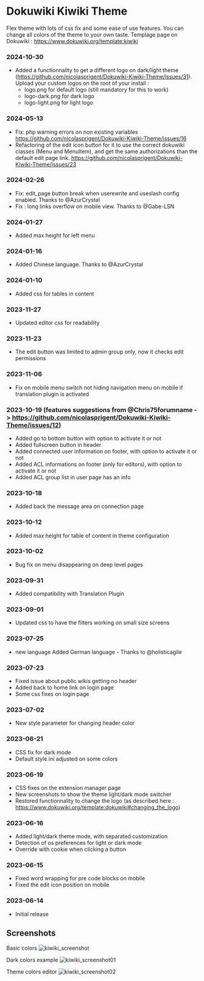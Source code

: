 # Dokuwiki Kiwiki Theme

Flex theme with lots of css fix and some ease of use features. You can change all colors of the theme to your own taste.
Templage page on Dokuwiki : https://www.dokuwiki.org/template:kiwiki

### 2024-10-30
- Added a functionnality to get a different logo on dark/light theme (https://github.com/nicolasprigent/Dokuwiki-Kiwiki-Theme/issues/31). Upload your custom logos on the root of your install :
  - logo.png for default logo (still mandatory for this to work)
  - logo-dark.png for dark logo
  - logo-light.png for light logo

### 2024-05-13
- Fix: php warning errors on non existing variables https://github.com/nicolasprigent/Dokuwiki-Kiwiki-Theme/issues/16
- Refactoring of the edit icon button for it to use the correct dokuwiki classes (Menu and MenuItem), and get the same authorizations than the default edit page link. https://github.com/nicolasprigent/Dokuwiki-Kiwiki-Theme/issues/23
  
### 2024-02-26
- Fix: edit_page button break when userewrite and useslash config enabled. Thanks to @AzurCrystal
- Fix : long links overflow on mobile view. Thanks to @Gabe-LSN

### 2024-01-27
- Added max height for left menu

### 2024-01-16
- Added Chinese language. Thanks to @AzurCrystal

### 2024-01-10
- Added css for tables in content
  
### 2023-11-27
- Updated editor css for readability

### 2023-11-23
- The edit button was limited to admin group only, now it checks edit permissions
  
### 2023-11-06
- Fix on mobile menu switch not hiding navigation menu on mobile if translation plugin is activated

### 2023-10-19 (features suggestions from @Chris75forumname -> https://github.com/nicolasprigent/Dokuwiki-Kiwiki-Theme/issues/12)
- Added go to bottom button with option to activate it or not
- Added fullscreen button in header
- Added connected user information on footer, with option to activate it or not
- Added ACL informations on footer (only for editors), with option to activate it or not
- Added ACL group list in user page has an info 

### 2023-10-18
- Added back the message area on connection page

### 2023-10-12
- Added max height for table of content in theme configuration

### 2023-10-02
- Bug fix on menu disappearing on deep level pages

### 2023-09-31
- Added compatibility with Translation Plugin
  
### 2023-09-01
- Updated css to have the filters working on small size screens

### 2023-07-25
- new language Added German language - Thanks to @holisticagile
  
### 2023-07-23
- Fixed issue about public wikis getting no header
- Added back to home link on login page
- Some css fixes on login page

### 2023-07-02
- New style parameter for changing header color

### 2023-06-21
- CSS fix for dark mode
- Default style.ini adjusted on some colors
  
### 2023-06-19
- CSS fixes on the extension manager page
- New screenshots to show the theme light/dark mode switcher
- Restored functionnality to change the logo (as described here : https://www.dokuwiki.org/template:dokuwiki#changing_the_logo)

### 2023-06-16
- Added light/dark theme mode, with separated customization
- Detection of os preferences for light or dark mode
- Override with cookie when clicking a button
  
### 2023-06-15
- Fixed word wrapping for pre code blocks on mobile
- Fixed the edit icon position on mobile

### 2023-06-14
- Initial release

## Screenshots

Basic colors
![kiwiki_screenshot](./screenshots/kiwiki_screenshot_2023_06_19_00.jpg)

Dark colors example
![kiwiki_screenshot01](./screenshots/kiwiki_screenshot_2023_06_19_01.jpg)

Theme colors editor
![kiwiki_screenshot02](./screenshots/kiwiki_screenshot_2023_06_19_02.jpg)

